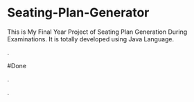 # Seating-Plan-Generator

This is My Final Year Project of Seating Plan Generation During Examinations. It is totally developed using Java Language.




























































.





















































#Done










































































































.




































































































































































































































































































































































































































































































.






































